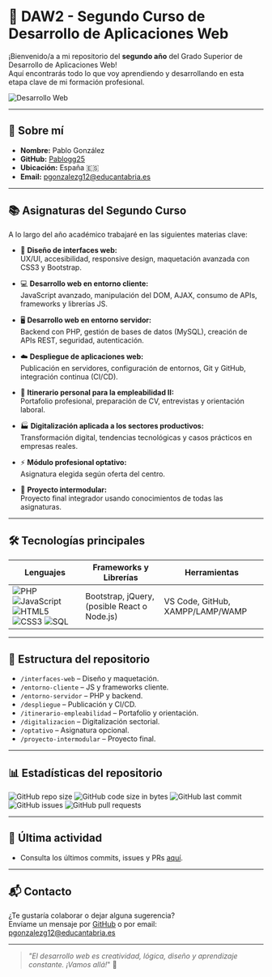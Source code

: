# 🚀 DAW2 - Segundo Curso de Desarrollo de Aplicaciones Web

¡Bienvenido/a a mi repositorio del **segundo año** del Grado Superior de Desarrollo de Aplicaciones Web!  
Aquí encontrarás todo lo que voy aprendiendo y desarrollando en esta etapa clave de mi formación profesional.

![Desarrollo Web](https://img.shields.io/badge/Desarrollo-Web-blue?style=for-the-badge&logo=javascript)

---

## 👤 Sobre mí

- **Nombre:** Pablo González
- **GitHub:** [Pablogg25](https://github.com/Pablogg25)
- **Ubicación:** España 🇪🇸
- **Email:** pgonzalezg12@educantabria.es

---

## 📚 Asignaturas del Segundo Curso

A lo largo del año académico trabajaré en las siguientes materias clave:

- 🎨 **Diseño de interfaces web:**  
  UX/UI, accesibilidad, responsive design, maquetación avanzada con CSS3 y Bootstrap.

- 💻 **Desarrollo web en entorno cliente:**  
  JavaScript avanzado, manipulación del DOM, AJAX, consumo de APIs, frameworks y librerías JS.

- 🖥️ **Desarrollo web en entorno servidor:**  
  Backend con PHP, gestión de bases de datos (MySQL), creación de APIs REST, seguridad, autenticación.

- ☁️ **Despliegue de aplicaciones web:**  
  Publicación en servidores, configuración de entornos, Git y GitHub, integración continua (CI/CD).

- 🧭 **Itinerario personal para la empleabilidad II:**  
  Portafolio profesional, preparación de CV, entrevistas y orientación laboral.

- 🏭 **Digitalización aplicada a los sectores productivos:**  
  Transformación digital, tendencias tecnológicas y casos prácticos en empresas reales.

- ⚡ **Módulo profesional optativo:**  
  Asignatura elegida según oferta del centro.

- 🚩 **Proyecto intermodular:**  
  Proyecto final integrador usando conocimientos de todas las asignaturas.

---

## 🛠️ Tecnologías principales

| Lenguajes                       | Frameworks y Librerías | Herramientas         |
|----------------------------------|------------------------|----------------------|
| ![PHP](https://img.shields.io/badge/PHP-777BB4?logo=php&logoColor=white) ![JavaScript](https://img.shields.io/badge/JavaScript-F7DF1E?logo=javascript&logoColor=black) ![HTML5](https://img.shields.io/badge/HTML5-E34F26?logo=html5&logoColor=white) ![CSS3](https://img.shields.io/badge/CSS3-1572B6?logo=css3&logoColor=white) ![SQL](https://img.shields.io/badge/SQL-4479A1?logo=mysql&logoColor=white) | Bootstrap, jQuery, (posible React o Node.js) | VS Code, GitHub, XAMPP/LAMP/WAMP |

---

## 📂 Estructura del repositorio

- `/interfaces-web` – Diseño y maquetación.
- `/entorno-cliente` – JS y frameworks cliente.
- `/entorno-servidor` – PHP y backend.
- `/despliegue` – Publicación y CI/CD.
- `/itinerario-empleabilidad` – Portafolio y orientación.
- `/digitalizacion` – Digitalización sectorial.
- `/optativo` – Asignatura opcional.
- `/proyecto-intermodular` – Proyecto final.

---

## 📊 Estadísticas del repositorio

![GitHub repo size](https://img.shields.io/github/repo-size/Pablogg25/DAW2?color=brightgreen)
![GitHub code size in bytes](https://img.shields.io/github/languages/code-size/Pablogg25/DAW2?color=blue)
![GitHub last commit](https://img.shields.io/github/last-commit/Pablogg25/DAW2?color=orange)
![GitHub issues](https://img.shields.io/github/issues/Pablogg25/DAW2?color=yellow)
![GitHub pull requests](https://img.shields.io/github/issues-pr/Pablogg25/DAW2?color=purple)

---

## 📝 Última actividad

<!--START_SECTION:activity-->
- Consulta los últimos commits, issues y PRs [aquí](https://github.com/Pablogg25/DAW2/commits/main).
<!--END_SECTION:activity-->

---

## 📬 Contacto

¿Te gustaría colaborar o dejar alguna sugerencia?  
Envíame un mensaje por [GitHub](https://github.com/Pablogg25) o por email: pgonzalezg12@educantabria.es

---

> _"El desarrollo web es creatividad, lógica, diseño y aprendizaje constante. ¡Vamos allá!_" 🚀
